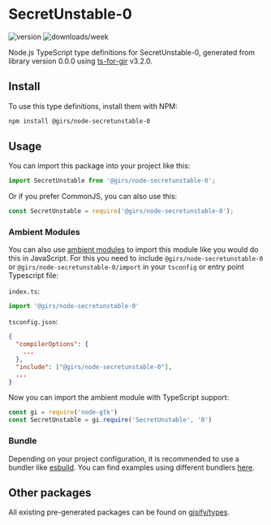 
# SecretUnstable-0

![version](https://img.shields.io/npm/v/@girs/node-secretunstable-0)
![downloads/week](https://img.shields.io/npm/dw/@girs/node-secretunstable-0)


Node.js TypeScript type definitions for SecretUnstable-0, generated from library version 0.0.0 using [ts-for-gir](https://github.com/gjsify/ts-for-gir) v3.2.0.


## Install

To use this type definitions, install them with NPM:
```bash
npm install @girs/node-secretunstable-0
```

## Usage

You can import this package into your project like this:
```ts
import SecretUnstable from '@girs/node-secretunstable-0';
```

Or if you prefer CommonJS, you can also use this:
```ts
const SecretUnstable = require('@girs/node-secretunstable-0');
```

### Ambient Modules

You can also use [ambient modules](https://github.com/gjsify/ts-for-gir/tree/main/packages/cli#ambient-modules) to import this module like you would do this in JavaScript.
For this you need to include `@girs/node-secretunstable-0` or `@girs/node-secretunstable-0/import` in your `tsconfig` or entry point Typescript file:

`index.ts`:
```ts
import '@girs/node-secretunstable-0'
```

`tsconfig.json`:
```json
{
  "compilerOptions": {
    ...
  },
  "include": ["@girs/node-secretunstable-0"],
  ...
}
```

Now you can import the ambient module with TypeScript support: 

```ts
const gi = require('node-gtk')
const SecretUnstable = gi.require('SecretUnstable', '0')
```


### Bundle

Depending on your project configuration, it is recommended to use a bundler like [esbuild](https://esbuild.github.io/). You can find examples using different bundlers [here](https://github.com/gjsify/ts-for-gir/tree/main/examples).

## Other packages

All existing pre-generated packages can be found on [gjsify/types](https://github.com/gjsify/types).


